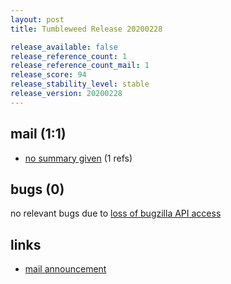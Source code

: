 ```yaml
---
layout: post
title: Tumbleweed Release 20200228

release_available: false
release_reference_count: 1
release_reference_count_mail: 1
release_score: 94
release_stability_level: stable
release_version: 20200228
---
```


## mail (1:1)

- [no summary given](https://github.com/boombatower/tumbleweed-review/issues/10) (1 refs)

## bugs (0)

<!--more-->

no relevant bugs due to [loss of bugzilla API access](https://bugzilla.opensuse.org/show_bug.cgi?id=1157722)



## links

- [mail announcement](https://github.com/boombatower/tumbleweed-review/issues/10)
